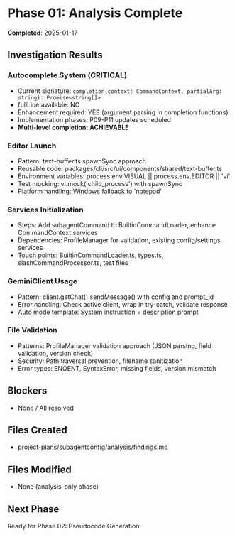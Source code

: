 # Phase 01: Analysis Complete

**Completed**: 2025-01-17

## Investigation Results

### Autocomplete System (CRITICAL)
- Current signature: `completion(context: CommandContext, partialArg: string): Promise<string[]>`
- fullLine available: NO
- Enhancement required: YES (argument parsing in completion functions)
- Implementation phases: P09-P11 updates scheduled
- **Multi-level completion: ACHIEVABLE**

### Editor Launch
- Pattern: text-buffer.ts spawnSync approach
- Reusable code: packages/cli/src/ui/components/shared/text-buffer.ts
- Environment variables: process.env.VISUAL || process.env.EDITOR || 'vi'
- Test mocking: vi.mock('child_process') with spawnSync
- Platform handling: Windows fallback to 'notepad'

### Services Initialization
- Steps: Add subagentCommand to BuiltinCommandLoader, enhance CommandContext services
- Dependencies: ProfileManager for validation, existing config/settings services
- Touch points: BuiltinCommandLoader.ts, types.ts, slashCommandProcessor.ts, test files

### GeminiClient Usage
- Pattern: client.getChat().sendMessage() with config and prompt_id
- Error handling: Check active client, wrap in try-catch, validate response
- Auto mode template: System instruction + description prompt

### File Validation
- Patterns: ProfileManager validation approach (JSON parsing, field validation, version check)
- Security: Path traversal prevention, filename sanitization
- Error types: ENOENT, SyntaxError, missing fields, version mismatch

## Blockers
- None / All resolved

## Files Created
- project-plans/subagentconfig/analysis/findings.md

## Files Modified
- None (analysis-only phase)

## Next Phase
Ready for Phase 02: Pseudocode Generation